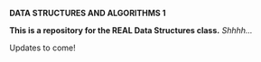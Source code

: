 **DATA STRUCTURES AND ALGORITHMS 1**

**This is a repository for the REAL Data Structures class.** *Shhhh...*

Updates to come!
